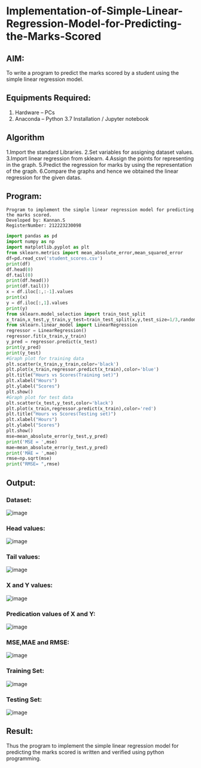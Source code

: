# Implementation-of-Simple-Linear-Regression-Model-for-Predicting-the-Marks-Scored

## AIM:
To write a program to predict the marks scored by a student using the simple linear regression model.

## Equipments Required:
1. Hardware – PCs
2. Anaconda – Python 3.7 Installation / Jupyter notebook

## Algorithm
1.Import the standard Libraries. 2.Set variables for assigning dataset values. 3.Import linear regression from sklearn. 4.Assign the points for representing in the graph. 5.Predict the regression for marks by using the representation of the graph. 6.Compare the graphs and hence we obtained the linear regression for the given datas.

## Program:
```
Program to implement the simple linear regression model for predicting the marks scored.
Developed by: Kannan.S
RegisterNumber: 212223230098
```
```py
import pandas as pd
import numpy as np
import matplotlib.pyplot as plt
from sklearn.metrics import mean_absolute_error,mean_squared_error
df=pd.read_csv('student_scores.csv')
print(df)
df.head(0)
df.tail(0)
print(df.head())
print(df.tail())
x = df.iloc[:,:-1].values
print(x)
y = df.iloc[:,1].values
print(y)
from sklearn.model_selection import train_test_split
x_train,x_test,y_train,y_test=train_test_split(x,y,test_size=1/3,random_state=0)
from sklearn.linear_model import LinearRegression
regressor = LinearRegression()
regressor.fit(x_train,y_train)
y_pred = regressor.predict(x_test)
print(y_pred)
print(y_test)
#Graph plot for training data
plt.scatter(x_train,y_train,color='black')
plt.plot(x_train,regressor.predict(x_train),color='blue')
plt.title("Hours vs Scores(Training set)")
plt.xlabel("Hours")
plt.ylabel("Scores")
plt.show()
#Graph plot for test data
plt.scatter(x_test,y_test,color='black')
plt.plot(x_train,regressor.predict(x_train),color='red')
plt.title("Hours vs Scores(Testing set)")
plt.xlabel("Hours")
plt.ylabel("Scores")
plt.show()
mse=mean_absolute_error(y_test,y_pred)
print('MSE = ',mse)
mae=mean_absolute_error(y_test,y_pred)
print('MAE = ',mae)
rmse=np.sqrt(mse)
print("RMSE= ",rmse)
```

## Output:
### Dataset:
![image](https://github.com/user-attachments/assets/afa6544d-af6f-408c-a0b1-15469b543fb9)

### Head values:
![image](https://github.com/user-attachments/assets/3667d117-15cc-48b1-9c96-cb0c602c947e)

### Tail values:
![image](https://github.com/user-attachments/assets/2381925e-3ff7-4e3a-a02c-9cd40e24fe6f)

### X and Y values:
![image](https://github.com/user-attachments/assets/71da57ea-b60b-4d19-96c8-c3fe67b1da4b)

### Predication values of X and Y:
![image](https://github.com/user-attachments/assets/32f351de-28b6-4d71-8708-64d7ce322c2b)

### MSE,MAE and RMSE:
![image](https://github.com/user-attachments/assets/f51642b0-66a8-411b-83be-d0a8b3924f00)

### Training Set:
![image](https://github.com/user-attachments/assets/cd3d5ce2-d122-4f61-869d-95d4606d20ec)

### Testing Set:
![image](https://github.com/user-attachments/assets/6a26960f-ab3e-4d2e-ba44-718c89cc644c)



## Result:
Thus the program to implement the simple linear regression model for predicting the marks scored is written and verified using python programming.
